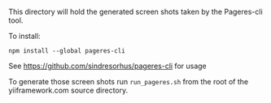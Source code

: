 This directory will hold the generated screen shots taken by the Pageres-cli tool.

To install:
~~~
npm install --global pageres-cli
~~~

See https://github.com/sindresorhus/pageres-cli for usage

To generate those screen shots run `run_pageres.sh` from the root of the yiiframework.com source directory.
